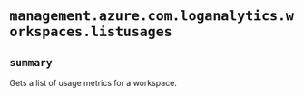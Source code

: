 # `management.azure.com.loganalytics.workspaces.listusages`

## `summary`
Gets a list of usage metrics for a workspace.


